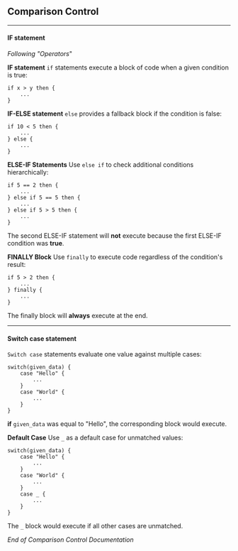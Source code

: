 ## Comparison Control

---

#### IF statement

_Following "Operators_"

**IF statement**
`if` statements execute a block of code when a given condition is true:

```
if x > y then {
    ...
}
```

**IF-ELSE statement**
`else` provides a fallback block if the condition is false:

```
if 10 < 5 then {
    ...
} else {
    ...
}
```

**ELSE-IF Statements**
Use `else if` to check additional conditions hierarchically:

```
if 5 == 2 then {
    ...
} else if 5 == 5 then {
    ...
} else if 5 > 5 then {
    ...
}
```

The second ELSE-IF statement will **not** execute because the first ELSE-IF condition was **true**.

**FINALLY Block**
Use `finally` to execute code regardless of the condition's result:

```
if 5 > 2 then {
    ...
} finally {
    ...
}
```

The finally block will **always** execute at the end.

---

#### Switch case statement

`Switch case` statements evaluate one value against multiple cases:

```
switch(given_data) {
    case "Hello" {
        ...
    }
    case "World" {
        ...
    }
}
```

**if** `given_data` was equal to "Hello", the corresponding block would execute.

**Default Case**
Use `_` as a default case for unmatched values:

```
switch(given_data) {
    case "Hello" {
        ...
    }
    case "World" {
        ...
    }
    case _ {
        ...
    }
}
```

The `_` block would execute if all other cases are unmatched.

_End of Comparison Control Documentation_
